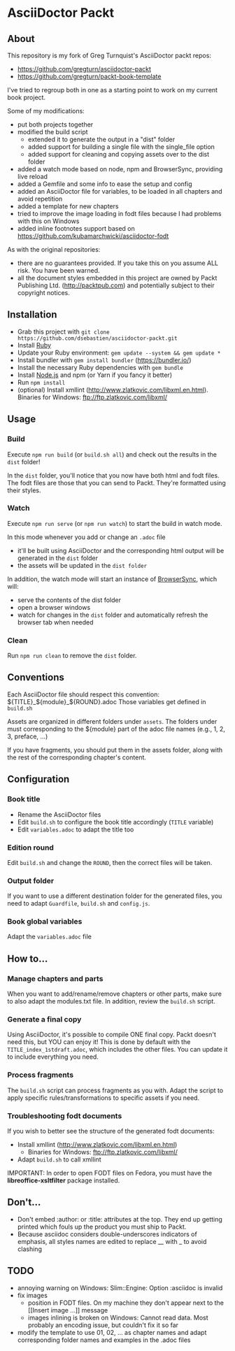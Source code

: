 # AsciiDoctor Packt

## About
This repository is my fork of Greg Turnquist's AsciiDoctor packt repos:
* https://github.com/gregturn/asciidoctor-packt
* https://github.com/gregturn/packt-book-template

I've tried to regroup both in one as a starting point to work on my current book project.

Some of my modifications:
* put both projects together
* modified the build script
  * extended it to generate the output in a "dist" folder
  * added support for building a single file with the single_file option
  * added support for cleaning and copying assets over to the dist folder
* added a watch mode based on node, npm and BrowserSync, providing live reload
* added a Gemfile and some info to ease the setup and config
* added an AsciiDoctor file for variables, to be loaded in all chapters and avoid repetition
* added a template for new chapters
* tried to improve the image loading in fodt files because I had problems with this on Windows
* added inline footnotes support based on https://github.com/kubamarchwicki/asciidoctor-fodt

As with the original repositories:
* there are no guarantees provided. If you take this on you assume ALL risk. You have been warned.
* all the document styles embedded in this project are owned by Packt Publishing Ltd. (http://packtpub.com) and potentially subject to their
copyright notices.

## Installation
* Grab this project with `git clone https://github.com/dsebastien/asciidoctor-packt.git`
* Install [Ruby](https://www.ruby-lang.org)
* Update your Ruby environment: `gem update --system && gem update *`
* Install bundler with `gem install bundler` (https://bundler.io/)
* Install the necessary Ruby dependencies with `gem bundle`
* Install [Node.js](https://nodejs.org/en/) and npm (or Yarn if you fancy it better)
* Run `npm install`
* (optional) Install xmllint (http://www.zlatkovic.com/libxml.en.html). Binaries for Windows: ftp://ftp.zlatkovic.com/libxml/

## Usage

### Build
Execute `npm run build` (or `build.sh all`) and check out the results in the `dist` folder!

In the `dist` folder, you'll notice that you now have both html and fodt files. The fodt files are those that you can send to Packt. They're formatted using their styles.

### Watch
Execute `npm run serve` (or `npm run watch`) to start the build in watch mode.

In this mode whenever you add or change an `.adoc` file
* it'll be built using AsciiDoctor and the corresponding html output will be generated in the `dist` folder
* the assets will be updated in the `dist folder`

In addition, the watch mode will start an instance of [BrowserSync](https://browsersync.io/), which will:
* serve the contents of the dist folder
* open a browser windows
* watch for changes in the `dist` folder and automatically refresh the browser tab when needed

### Clean  
Run `npm run clean` to remove the `dist` folder.

## Conventions
Each AsciiDoctor file should respect this convention: ${TITLE}_${module}_${ROUND}.adoc
Those variables get defined in `build.sh`

Assets are organized in different folders under `assets`. The folders under must corresponding to the ${module} part of the adoc file names (e.g., 1, 2, 3, preface, ...)

If you have fragments, you should put them in the assets folder, along with the rest of the corresponding chapter's content.

## Configuration

### Book title
* Rename the AsciiDoctor files
* Edit `build.sh` to configure the book title accordingly (`TITLE` variable)
* Edit `variables.adoc` to adapt the title too

### Edition round
Edit `build.sh` and change the `ROUND`, then the correct files will be taken.

### Output folder
If you want to use a different destination folder for the generated files, you need to adapt `Guardfile`, `build.sh` and `config.js`.

### Book global variables
Adapt the `variables.adoc` file

## How to...

### Manage chapters and parts
When you want to add/rename/remove chapters or other parts, make sure to also adapt the modules.txt file. In addition, review the `build.sh` script.

### Generate a final copy
Using AsciiDoctor, it's possible to compile ONE final copy. Packt doesn't need this, but YOU can enjoy it! This is done by default with the `TITLE_index_1stdraft.adoc`, which includes the other files. You can update it to include everything you need.

### Process fragments
The `build.sh` script can process fragments as you with. Adapt the script to apply specific rules/transformations to specific assets if you need.

### Troubleshooting fodt documents
If you wish to better see the structure of the generated fodt documents:
* Install xmllint (http://www.zlatkovic.com/libxml.en.html)
  * Binaries for Windows: ftp://ftp.zlatkovic.com/libxml/
* Adapt `build.sh` to call xmllint

IMPORTANT: In order to open FODT files on Fedora, you must have the **libreoffice-xsltfilter** package installed.

## Don't...
* Don't embed :author: or :title: attributes at the top. They end up getting printed which fouls up the product you must ship to Packt.
* Because asciidoc considers double-underscores indicators of emphasis, all styles names are edited to replace __ with _ to avoid clashing

## TODO
* annoying warning on Windows: Slim::Engine: Option :asciidoc is invalid
* fix images
  * position in FODT files. On my machine they don't appear next to the [[Insert image ...]] message 
  * images inlining is broken on Windows: Cannot read data. Most probably an encoding issue, but couldn't fix it so far
* modify the template to use 01, 02, ... as chapter names and adapt corresponding folder names and examples in the .adoc files
